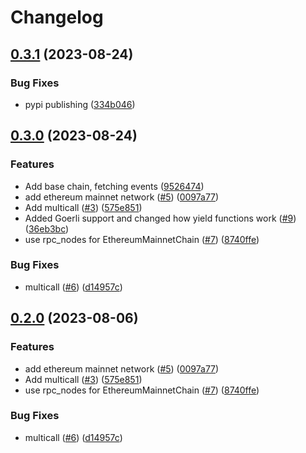# Changelog

## [0.3.1](https://github.com/blockanalitica/chain-harvester/compare/v0.3.0...v0.3.1) (2023-08-24)


### Bug Fixes

* pypi publishing ([334b046](https://github.com/blockanalitica/chain-harvester/commit/334b04618767170ce3786ff2fd53d465156c3570))

## [0.3.0](https://github.com/blockanalitica/chain-harvester/compare/v0.2.0...v0.3.0) (2023-08-24)


### Features

* Add base chain, fetching events ([9526474](https://github.com/blockanalitica/chain-harvester/commit/95264740970af52bdd01b7957e4a9819925f85be))
* add ethereum mainnet network ([#5](https://github.com/blockanalitica/chain-harvester/issues/5)) ([0097a77](https://github.com/blockanalitica/chain-harvester/commit/0097a77a4b2a9b5dd335cf46196bef9226b60b66))
* Add multicall ([#3](https://github.com/blockanalitica/chain-harvester/issues/3)) ([575e851](https://github.com/blockanalitica/chain-harvester/commit/575e851cbecfd0b77655fd2eb98e8565b4f9a95c))
* Added Goerli support and changed how yield functions work ([#9](https://github.com/blockanalitica/chain-harvester/issues/9)) ([36eb3bc](https://github.com/blockanalitica/chain-harvester/commit/36eb3bcb17fff98b378f32312ea43a6a31d5ef63))
* use rpc_nodes for EthereumMainnetChain ([#7](https://github.com/blockanalitica/chain-harvester/issues/7)) ([8740ffe](https://github.com/blockanalitica/chain-harvester/commit/8740ffe42c49cce8ab26664e16955aa2b36bc7f6))


### Bug Fixes

* multicall ([#6](https://github.com/blockanalitica/chain-harvester/issues/6)) ([d14957c](https://github.com/blockanalitica/chain-harvester/commit/d14957c3ec2ccbc3d8a042cf6ff94ab9bcb50c19))

## [0.2.0](https://github.com/blockanalitica/chain-harvester/compare/v0.1.0...v0.2.0) (2023-08-06)


### Features

* add ethereum mainnet network ([#5](https://github.com/blockanalitica/chain-harvester/issues/5)) ([0097a77](https://github.com/blockanalitica/chain-harvester/commit/0097a77a4b2a9b5dd335cf46196bef9226b60b66))
* Add multicall ([#3](https://github.com/blockanalitica/chain-harvester/issues/3)) ([575e851](https://github.com/blockanalitica/chain-harvester/commit/575e851cbecfd0b77655fd2eb98e8565b4f9a95c))
* use rpc_nodes for EthereumMainnetChain ([#7](https://github.com/blockanalitica/chain-harvester/issues/7)) ([8740ffe](https://github.com/blockanalitica/chain-harvester/commit/8740ffe42c49cce8ab26664e16955aa2b36bc7f6))


### Bug Fixes

* multicall ([#6](https://github.com/blockanalitica/chain-harvester/issues/6)) ([d14957c](https://github.com/blockanalitica/chain-harvester/commit/d14957c3ec2ccbc3d8a042cf6ff94ab9bcb50c19))
